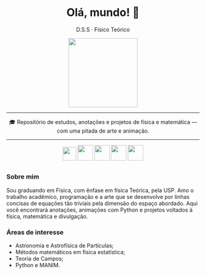<h1 align="center">Olá, mundo! 👋</h1>

<p align="center">D.S.S · Físico Teórico</p>

<p align="center">
  <img src="https://cdn.discordapp.com/attachments/1159625920580165664/1367515481266852001/Design_sem_nome.jpg?ex=6814dd89&is=68138c09&hm=ad92771f1c8ee1f39cebd4a383c27e1014dd6c696a1121e656df013b84e9f051&" height="180" />
</p>

---

<p align="center">
🎓 Repositório de estudos, anotações e projetos de física e matemática — com uma pitada de arte e animação.</p>

---

<p align="center">
  <img src="https://www5.usp.br/wp-content/uploads/2022/06/logo_usp_branco-1.png" height="35"/>
  <img src="https://www2.ifsc.usp.br/portal-ifsc/site-antigo/images/stories/imagens/Logo_IFSC.png" height="40"/>
  <img src="https://cdn.jsdelivr.net/gh/devicons/devicon/icons/python/python-original.svg" height="40"/>
  <img src="https://cdn.jsdelivr.net/gh/devicons/devicon/icons/anaconda/anaconda-original.svg" height="40"/>
  <img src="https://cdn.jsdelivr.net/gh/devicons/devicon/icons/jupyter/jupyter-original.svg" height="40"/>
</p>

##
### Sobre mim
Sou graduando em Física, com ênfase em física Teórica, pela USP. Amo o trabalho acadêmico, programação e a arte que se desenvolve por linhas concisas de equações tão triviais pela dimensão do espaço abordado. Aqui você encontrará anotações, animações com Python e projetos voltados à física, matemática e divulgação.

### Áreas de interesse
- Astronomia e Astrofísica de Partículas;
- Métodos matemáticos em física estatística;
- Teoria de Campos;
- Python e MANIM.



